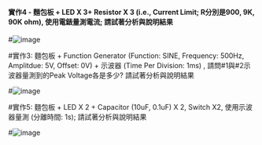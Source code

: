 #### 實作4 - 麵包板 + LED X 3+ Resistor X 3 (i.e., Current Limit; R分別是900, 9K, 90K ohm), 使用電錶量測電流; 請試著分析與說明結果

#![image](https://github.com/WEI-125/EC2024/assets/162283544/05a50f9a-f3c7-4635-a276-d3744c51ba10)




#實作3: 麵包板 + Function Generator (Function: SINE, Frequency: 500Hz, Amplitdue: 5V, Offset: 0V) + 示波器 (Time Per Division: 1ms) , 請問#1與#2示波器量測到的Peak Voltage各是多少? 請試著分析與說明結果



#![image](https://github.com/WEI-125/EC2024/assets/162283544/b19aa932-b7a6-4b00-b539-7ad31374f93e)




#實作5: 麵包板 + LED X 2 + Capacitor (10uF, 0.1uF) X 2, Switch X2, 使用示波器量測 (分離時間: 1s); 請試著分析與說明結果



#![image](https://github.com/WEI-125/EC2024/assets/162283544/18f74415-e1cf-430c-9b0f-83b76f31ac01)


